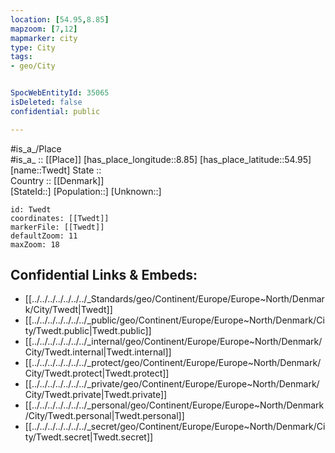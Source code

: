 ```yaml
---
location: [54.95,8.85] 
mapzoom: [7,12] 
mapmarker: city 
type: City
tags:
- geo/City


SpocWebEntityId: 35065
isDeleted: false
confidential: public

---
```

#is_a_/Place  
#is_a_ :: [[Place]] 
[has_place_longitude::8.85] 
[has_place_latitude::54.95] 
[name::Twedt] 
State ::  
Country :: [[Denmark]]  
[StateId::] 
[Population::] 
[Unknown::] 


```leaflet
id: Twedt
coordinates: [[Twedt]] 
markerFile: [[Twedt]] 
defaultZoom: 11 
maxZoom: 18
```


## Confidential Links & Embeds: 
- [[../../../../../../../_Standards/geo/Continent/Europe/Europe~North/Denmark/City/Twedt|Twedt]] 
- [[../../../../../../../_public/geo/Continent/Europe/Europe~North/Denmark/City/Twedt.public|Twedt.public]] 
- [[../../../../../../../_internal/geo/Continent/Europe/Europe~North/Denmark/City/Twedt.internal|Twedt.internal]] 
- [[../../../../../../../_protect/geo/Continent/Europe/Europe~North/Denmark/City/Twedt.protect|Twedt.protect]] 
- [[../../../../../../../_private/geo/Continent/Europe/Europe~North/Denmark/City/Twedt.private|Twedt.private]] 
- [[../../../../../../../_personal/geo/Continent/Europe/Europe~North/Denmark/City/Twedt.personal|Twedt.personal]] 
- [[../../../../../../../_secret/geo/Continent/Europe/Europe~North/Denmark/City/Twedt.secret|Twedt.secret]] 
